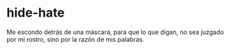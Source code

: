 # hide-hate
Me escondo detrás de una máscara, para que lo que digan, no sea juzgado por mi rostro, sino por la razón de mis palabras. 
